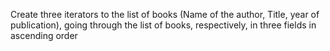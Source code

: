 Create three iterators to the list of books (Name of the author, Title, year of publication), 
going through the list of books, respectively, in three fields in ascending order



